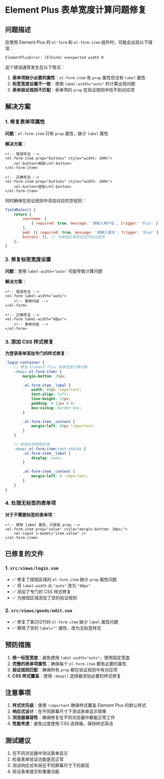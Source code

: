 # Element Plus 表单宽度计算问题修复

## 问题描述

在使用 Element Plus 的 `el-form` 和 `el-form-item` 组件时，可能会出现以下错误：

```
ElementPlusError: [ElForm] unexpected width 0
```

这个错误通常发生在以下情况：

1. **表单项缺少必要的属性**：`el-form-item` 有 `prop` 属性但没有 `label` 属性
2. **标签宽度设置不一致**：使用 `label-width="auto"` 时计算出现问题
3. **表单验证规则不匹配**：表单项的 `prop` 在验证规则中找不到对应项

## 解决方案

### 1. 修复表单项属性

**问题**：`el-form-item` 只有 `prop` 属性，缺少 `label` 属性

**解决方案**：
```vue
<!-- 错误写法 -->
<el-form-item prop="buttons" style="width: 100%">
    <el-button>按钮</el-button>
</el-form-item>

<!-- 正确写法 -->
<el-form-item prop="buttons" style="width: 100%">
    <el-button>按钮</el-button>
</el-form-item>
```

同时确保在验证规则中添加对应的空规则：
```javascript
fieldRules() {
    return {
        username: [
            { required: true, message: '请输入用户名', trigger: 'blur' },
        ],
        pwd: [{ required: true, message: '请输入密码', trigger: 'blur' }],
        buttons: [], // 为按钮区域添加空的验证规则
    };
}
```

### 2. 修复标签宽度设置

**问题**：使用 `label-width="auto"` 可能导致计算问题

**解决方案**：
```vue
<!-- 错误写法 -->
<el-form label-width="auto">
    <!-- 表单内容 -->
</el-form>

<!-- 正确写法 -->
<el-form label-width="80px">
    <!-- 表单内容 -->
</el-form>
```

### 3. 添加 CSS 样式修复

**为登录表单添加专门的样式修复**：
```scss
.login-container {
    // 修复 Element Plus 表单宽度计算问题
    :deep(.el-form-item) {
        margin-bottom: 20px;
        
        .el-form-item__label {
            width: 80px !important;
            text-align: left;
            line-height: 32px;
            padding: 0 12px 0 0;
            box-sizing: border-box;
        }
        
        .el-form-item__content {
            margin-left: 80px !important;
        }
    }
    
    // 按钮区域特殊处理
    :deep(.el-form-item:last-child) {
        .el-form-item__label {
            display: none;
        }
        
        .el-form-item__content {
            margin-left: 0 !important;
        }
    }
}
```

### 4. 处理无标签的表单项

**对于不需要标签的表单项**：
```vue
<!-- 移除 label 属性，只保留 prop -->
<el-form-item prop="value" style="margin-bottom: 10px;">
    <el-input v-model="item.value" />
</el-form-item>
```

## 已修复的文件

### 1. `src/views/login.vue`
- ✅ 修复了按钮区域的 `el-form-item` 缺少 `prop` 属性问题
- ✅ 将 `label-width` 从 `"auto"` 改为 `"80px"`
- ✅ 添加了专门的 CSS 样式修复
- ✅ 为按钮区域添加了空的验证规则

### 2. `src/views/goods/edit.vue`
- ✅ 修复了第202行的 `el-form-item` 缺少 `label` 属性问题
- ✅ 移除了空的 `label=""` 属性，改为无标签样式

## 预防措施

1. **统一标签宽度**：避免使用 `label-width="auto"`，使用固定宽度
2. **完整的表单项属性**：确保每个 `el-form-item` 都有必要的属性
3. **验证规则匹配**：确保所有 `prop` 都在验证规则中有对应项
4. **CSS 样式覆盖**：使用 `:deep()` 选择器添加必要的样式修复

## 注意事项

1. **样式优先级**：使用 `!important` 确保样式覆盖 Element Plus 的默认样式
2. **响应式设计**：在不同屏幕尺寸下测试表单显示效果
3. **浏览器兼容性**：确保修复在不同浏览器中都能正常工作
4. **性能考虑**：避免过度使用 CSS 选择器，保持样式简洁

## 测试建议

1. 在不同浏览器中测试表单显示
2. 检查表单验证功能是否正常
3. 测试响应式布局在不同屏幕尺寸下的表现
4. 验证表单提交和重置功能 